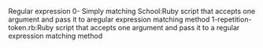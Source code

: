 Regular expression
0- Simply matching School:Ruby script that accepts one argument and pass it to aregular expression matching method
1-repetition-token.rb:Ruby script that accepts one argument and pass it to a regular expression matching method
